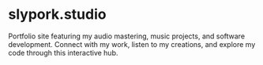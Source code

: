 # slypork.studio
Portfolio site featuring my audio mastering, music projects, and software development. Connect with my work, listen to my creations, and explore my code through this interactive hub. 
